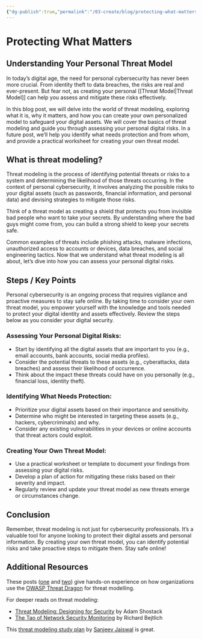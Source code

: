 ```yaml
---
{"dg-publish":true,"permalink":"/03-create/blog/protecting-what-matters/","title":"Understanding Your Personal Threat Model","tags":["digital-resilience","privacy","security","cybersecurity","threat-modeling"]}
---
```


# Protecting What Matters
## Understanding Your Personal Threat Model

In today’s digital age, the need for personal cybersecurity has never been more crucial. From identity theft to data breaches, the risks are real and ever-present. But fear not, as creating your personal [[Threat Model\|Threat Model]]  can help you assess and mitigate these risks effectively.

In this blog post, we will delve into the world of threat modeling, exploring what it is, why it matters, and how you can create your own personalized model to safeguard your digital assets. We will cover the basics of threat modeling and guide you through assessing your personal digital risks. In a future post, we’ll help you identify what needs protection and from whom, and provide a practical worksheet for creating your own threat model.

## What is threat modeling?

Threat modeling is the process of identifying potential threats or risks to a system and determining the likelihood of those threats occurring. In the context of personal cybersecurity, it involves analyzing the possible risks to your digital assets (such as passwords, financial information, and personal data) and devising strategies to mitigate those risks.

Think of a threat model as creating a shield that protects you from invisible bad people who want to take your secrets. By understanding where the bad guys might come from, you can build a strong shield to keep your secrets safe.

Common examples of threats include phishing attacks, malware infections, unauthorized access to accounts or devices, data breaches, and social engineering tactics. Now that we understand what threat modeling is all about, let’s dive into how you can assess your personal digital risks.

## Steps / Key Points

Personal cybersecurity is an ongoing process that requires vigilance and proactive measures to stay safe online. By taking time to consider your own threat model, you empower yourself with the knowledge and tools needed to protect your digital identity and assets effectively. Review the steps below as you consider your digital security.

### Assessing Your Personal Digital Risks:

- Start by identifying all the digital assets that are important to you (e.g., email accounts, bank accounts, social media profiles).
- Consider the potential threats to these assets (e.g., cyberattacks, data breaches) and assess their likelihood of occurrence.
- Think about the impact these threats could have on you personally (e.g., financial loss, identity theft).

### Identifying What Needs Protection:

- Prioritize your digital assets based on their importance and sensitivity.
- Determine who might be interested in targeting these assets (e.g., hackers, cybercriminals) and why.
- Consider any existing vulnerabilities in your devices or online accounts that threat actors could exploit.

### Creating Your Own Threat Model:

- Use a practical worksheet or template to document your findings from assessing your digital risks.
- Develop a plan of action for mitigating these risks based on their severity and impact.
- Regularly review and update your threat model as new threats emerge or circumstances change.

## Conclusion

Remember, threat modeling is not just for cybersecurity professionals. It’s a valuable tool for anyone looking to protect their digital assets and personal information. By creating your own threat model, you can identify potential risks and take proactive steps to mitigate them. Stay safe online!

## Additional Resources

These posts ([one](https://medium.com/@iamblacklight/home-lab-threat-modeling-with-owasp-threat-dragon-f985be261597) and [two](https://medium.com/@iamblacklight/threat-modeling-with-owasp-threat-dragon-part-2-d0196a9bb545)) give hands-on experience on how organizations use the [OWASP Threat Dragon](https://owasp.org/www-project-threat-dragon/) for threat modelling.

For deeper reads on threat modeling:

- [Threat Modeling: Designing for Security](https://shostack.org/books/threat-modeling-book) by Adam Shostack
- [The Tao of Network Security Monitoring](https://www.oreilly.com/library/view/the-tao-of/0321246772/) by Richard Bejtlich

This [threat modeling study plan](https://github.com/jassics/security-study-plan/blob/main/threat-modeling-study-plan.md) by [Sanjeev Jaiswal](https://github.com/jassics) is great.